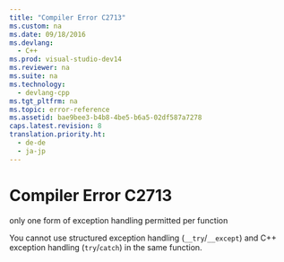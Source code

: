 ```yaml
---
title: "Compiler Error C2713"
ms.custom: na
ms.date: 09/18/2016
ms.devlang: 
  - C++
ms.prod: visual-studio-dev14
ms.reviewer: na
ms.suite: na
ms.technology: 
  - devlang-cpp
ms.tgt_pltfrm: na
ms.topic: error-reference
ms.assetid: bae9bee3-b4b8-4be5-b6a5-02df587a7278
caps.latest.revision: 8
translation.priority.ht: 
  - de-de
  - ja-jp
---
```

# Compiler Error C2713
only one form of exception handling permitted per function  
  
 You cannot use structured exception handling (`__try`/`__except`) and C++ exception handling (`try`/`catch`) in the same function.